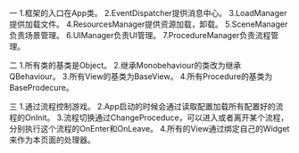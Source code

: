 
一
1.框架的入口在App类。
2.EventDispatcher提供消息中心。
3.LoadManager提供加载文件。
4.ResourcesManager提供资源加载，卸载。
5.SceneManager负责场景管理。
6.UIManager负责UI管理。
7.ProcedureManager负责流程管理。

二
1.所有类的基类是Object。
2.继承Monobehaviour的类改为继承QBehaviour。
3.所有View的基类为BaseView。
4.所有Procedure的基类为BaseProdecure。

三
1.通过流程控制游戏。
2.App启动的时候会通过读取配置加载所有配置好的流程的OnInit。
3.流程切换通过ChangeProceduce，可以进入或者离开某个流程，分别执行这个流程的OnEnter和OnLeave。
4.所有的View通过绑定自己的Widget来作为本页面的处理器。
